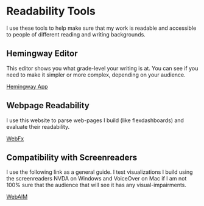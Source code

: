 # Readability Tools

I use these tools to help make sure that my work is readable and accessible to people of different reading and writing backgrounds.

## Hemingway Editor

This editor shows you what grade-level your writing is at. You can see if you need to make it simpler or more complex, depending on your audience.

[Hemingway App](https://hemingwayapp.com/)

## Webpage Readability

I use this website to parse web-pages I build (like flexdashboards) and evaluate their readability.

[WebFx](https://www.webfx.com/tools/read-able/)

## Compatibility with Screenreaders

I use the following link as a general guide. I test visualizations I build using the screenreaders NVDA on Windows and VoiceOver on Mac if I am not 100% sure that the audience that will see it has any visual-impairments.

[WebAIM](https://webaim.org/articles/screenreader_testing/)
